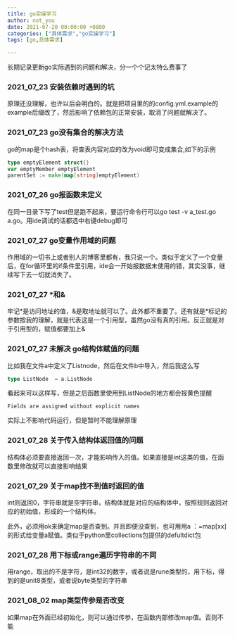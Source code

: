```yaml
---
title: go实操学习
author: not_you
date: 2021-07-20 00:00:00 +0800
categories: ["具体需求","go实操学习"]
tags: [go,具体需求]

---
```


长期记录更新go实际遇到的问题和解决，分一个个记太特么费事了

### 2021_07_23 安装依赖时遇到的坑

原理还没理解，也许以后会明白的。就是把项目里的的config.yml.example的example后缀改了，然后影响了依赖包的正常安装，取消了问题就解决了。

### 2021_07_23 go没有集合的解决方法

go的map是个hash表，将查表内容对应的改为void即可变成集合,如下的示例

``` go
type emptyElement struct{}
var emptyMember emptyElement
parentSet := make(map[string]emptyElement)
```

### 2021_07_26 go报函数未定义

在同一目录下写了test但是跑不起来，要运行命令行可以go test -v a_test.go a.go。用ide调试的话都选中右键debug即可

### 2021_07_27 go变量作用域的问题

作用域的一切书上或者别人的博客里都有，我只说一个。类似于定义了一个变量后，在for循环里的if条件里引用，ide会一开始报数据未使用的错，其实没事，继续写下去一切就消失了。

### 2021_07_27  *和&

牢记*是访问地址的值，&是取地址就可以了。此外都不重要了。还有就是\*标记的参数按我的理解，就是代表这是一个引用型，虽然go没有真的引用。反正就是对于引用型的，赋值都要加上&

### 2021_07_27 未解决 go结构体赋值的问题

比如我在文件a中定义了Listnode，然后在文件b中导入，然后我这么写

``` go
type ListNode  = a.ListNode
```

看起来可以这样写，但是之后函数里使用到ListNode的地方都会报黄色提醒

``` error
Fields are assigned without explicit names 
```

实际上不影响代码运行，但是暂时不能理解原理

### 2021_07_28 关于传入结构体返回值的问题

结构体必须要直接返回一次，才能影响传入的值。如果直接是int这类的值，在函数里修改就可以直接影响结果



### 2021_07_29 关于map找不到值时返回的值

int则返回0，字符串就是空字符串，结构体就是对应的结构体中，按照规则返回对应的初始值，形成的一个结构体。

此外，必须用ok来确定map是否查到。并且即便没查到，也可用用a ：=map[xx]的形式给变量a赋值。类似于python里collections包提供的defultdict包



### 2021_07_28 用下标或range遍历字符串的不同

用range，取出的不是字符，是int32的数字，或者说是rune类型的，用下标，得到的是unit8类型，或者说byte类型的字符串

### 2021_08_02 map类型传参是否改变

如果map在外面已经初始化，则可以通过传参，在函数内部修改map值。否则不能
